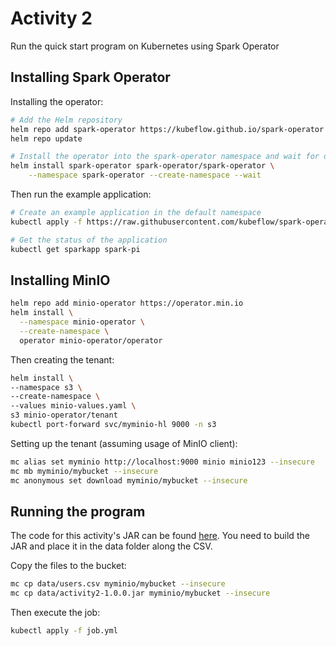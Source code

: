 
# Activity 2
Run the quick start program on Kubernetes using Spark Operator

## Installing Spark Operator

Installing the operator:
```sh
# Add the Helm repository
helm repo add spark-operator https://kubeflow.github.io/spark-operator
helm repo update

# Install the operator into the spark-operator namespace and wait for deployments to be ready
helm install spark-operator spark-operator/spark-operator \
    --namespace spark-operator --create-namespace --wait
```

Then run the example application:
```sh
# Create an example application in the default namespace
kubectl apply -f https://raw.githubusercontent.com/kubeflow/spark-operator/refs/heads/master/examples/spark-pi.yaml

# Get the status of the application
kubectl get sparkapp spark-pi
```

## Installing MinIO

```sh
helm repo add minio-operator https://operator.min.io
helm install \
  --namespace minio-operator \
  --create-namespace \
  operator minio-operator/operator
```

Then creating the tenant:
```sh
helm install \
--namespace s3 \
--create-namespace \
--values minio-values.yaml \
s3 minio-operator/tenant
kubectl port-forward svc/myminio-hl 9000 -n s3
```

Setting up the tenant (assuming usage of MinIO client):
```sh
mc alias set myminio http://localhost:9000 minio minio123 --insecure
mc mb myminio/mybucket --insecure
mc anonymous set download myminio/mybucket --insecure
```

## Running the program

The code for this activity's JAR can be found [here](../Spark/src/main/scala/Activity2.scala).
You need to build the JAR and place it in the data folder along the CSV.

Copy the files to the bucket:
```sh
mc cp data/users.csv myminio/mybucket --insecure
mc cp data/activity2-1.0.0.jar myminio/mybucket --insecure
```

Then execute the job:
```sh
kubectl apply -f job.yml
```